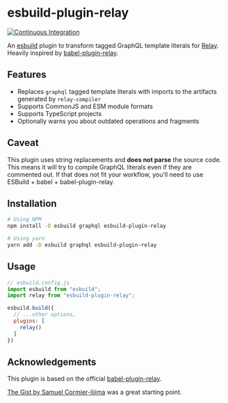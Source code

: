 # esbuild-plugin-relay

[![Continuous Integration](https://github.com/smartvokat/esbuild-plugin-relay/actions/workflows/ci.yaml/badge.svg?branch=main)](https://github.com/smartvokat/esbuild-plugin-relay/actions/workflows/ci.yaml)

An [esbuild](https://esbuild.github.io/) plugin to transform tagged GraphQL template literals for [Relay](https://relay.dev/). Heavily inspired by [babel-plugin-relay](https://www.npmjs.com/package/babel-plugin-relay).

## Features

- Replaces `graphql` tagged template literals with imports to the artifacts generated by `relay-compiler`
- Supports CommonJS and ESM module formats
- Supports TypeScript projects
- Optionally warns you about outdated operations and fragments

## Caveat

This plugin uses string replacements and **does not parse** the source code. This means it will try to compile GraphQL literals even if they are commented out. If that does not fit your workflow, you'll need to use ESBuild + babel + babel-plugin-relay.

## Installation

```sh
# Using NPM
npm install -D esbuild graphql esbuild-plugin-relay

# Using yarn
yarn add -D esbuild graphql esbuild-plugin-relay
```

## Usage

```js
// esbuild.config.js
import esbuild from "esbuild";
import relay from "esbuild-plugin-relay";

esbuild.build({
  // ...other options,
  plugins: [
    relay()
  ]
})
```

## Acknowledgements

This plugin is based on the official [babel-plugin-relay](https://www.npmjs.com/package/babel-plugin-relay).

[The Gist by Samuel Cormier-Iijima](https://gist.github.com/sciyoshi/34e5865f2523848f0d60b4cdd49382ee) was a great starting point.
